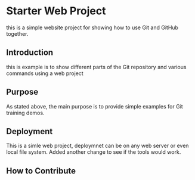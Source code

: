# Starter Web Project

this is a simple website project for showing how to use Git and GitHub together.
## Introduction

this is example is to show different parts of the Git repository and various commands using a web project

## Purpose

As stated above, the main purpose is to provide simple examples for Git training demos.
## Deployment
This is a simle web project, deploymnet can be on any web server or even local file system.
Added another change to see if the tools would work.

## How to Contribute